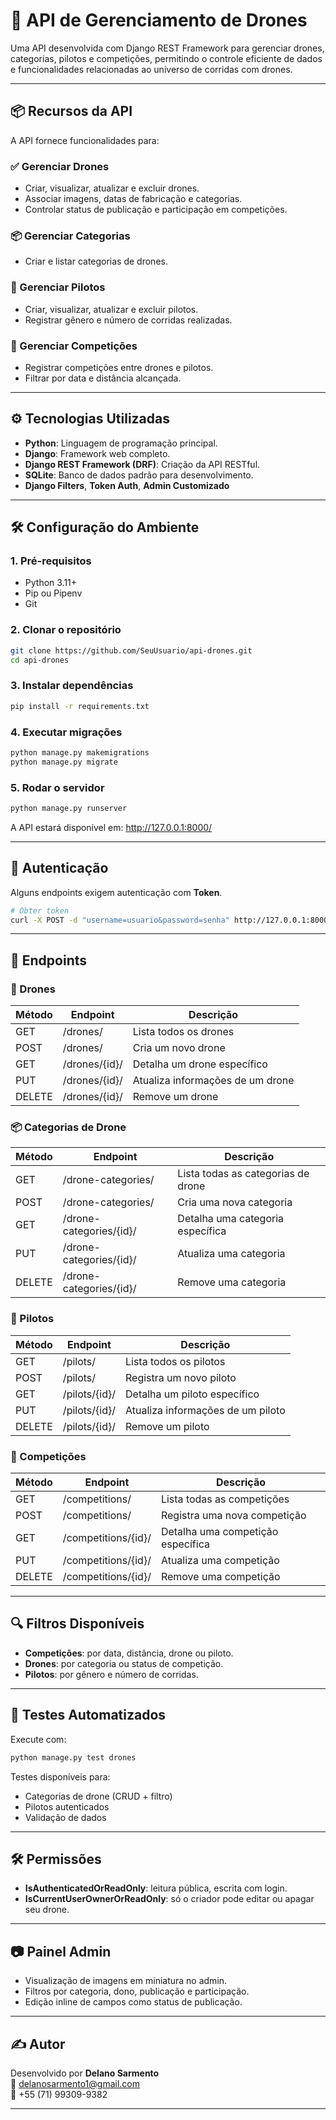 # 🚁 API de Gerenciamento de Drones

Uma API desenvolvida com Django REST Framework para gerenciar drones, categorias, pilotos e competições, permitindo o controle eficiente de dados e funcionalidades relacionadas ao universo de corridas com drones.

---

## 📦 Recursos da API

A API fornece funcionalidades para:

### ✅ Gerenciar Drones
- Criar, visualizar, atualizar e excluir drones.
- Associar imagens, datas de fabricação e categorias.
- Controlar status de publicação e participação em competições.

### 📦 Gerenciar Categorias
- Criar e listar categorias de drones.

### 🧍 Gerenciar Pilotos
- Criar, visualizar, atualizar e excluir pilotos.
- Registrar gênero e número de corridas realizadas.

### 🏁 Gerenciar Competições
- Registrar competições entre drones e pilotos.
- Filtrar por data e distância alcançada.

---

## ⚙️ Tecnologias Utilizadas

- **Python**: Linguagem de programação principal.  
- **Django**: Framework web completo.  
- **Django REST Framework (DRF)**: Criação da API RESTful.  
- **SQLite**: Banco de dados padrão para desenvolvimento.  
- **Django Filters**, **Token Auth**, **Admin Customizado**

---

## 🛠️ Configuração do Ambiente

### 1. Pré-requisitos

- Python 3.11+
- Pip ou Pipenv
- Git

### 2. Clonar o repositório

```bash
git clone https://github.com/SeuUsuario/api-drones.git
cd api-drones
```

### 3. Instalar dependências

```bash
pip install -r requirements.txt
```

### 4. Executar migrações

```bash
python manage.py makemigrations
python manage.py migrate
```

### 5. Rodar o servidor

```bash
python manage.py runserver
```

A API estará disponível em: http://127.0.0.1:8000/

---

## 🔐 Autenticação

Alguns endpoints exigem autenticação com **Token**.

```bash
# Obter token
curl -X POST -d "username=usuario&password=senha" http://127.0.0.1:8000/api-token-auth/
```

---

## 🔄 Endpoints

### 🚁 Drones

| Método | Endpoint         | Descrição                             |
|--------|------------------|---------------------------------------|
| GET    | /drones/         | Lista todos os drones                 |
| POST   | /drones/         | Cria um novo drone                    |
| GET    | /drones/{id}/    | Detalha um drone específico           |
| PUT    | /drones/{id}/    | Atualiza informações de um drone      |
| DELETE | /drones/{id}/    | Remove um drone                       |

### 📦 Categorias de Drone

| Método | Endpoint                | Descrição                             |
|--------|-------------------------|---------------------------------------|
| GET    | /drone-categories/      | Lista todas as categorias de drone    |
| POST   | /drone-categories/      | Cria uma nova categoria               |
| GET    | /drone-categories/{id}/ | Detalha uma categoria específica      |
| PUT    | /drone-categories/{id}/ | Atualiza uma categoria                |
| DELETE | /drone-categories/{id}/ | Remove uma categoria                  |

### 🧍 Pilotos

| Método | Endpoint         | Descrição                             |
|--------|------------------|---------------------------------------|
| GET    | /pilots/         | Lista todos os pilotos                |
| POST   | /pilots/         | Registra um novo piloto               |
| GET    | /pilots/{id}/    | Detalha um piloto específico          |
| PUT    | /pilots/{id}/    | Atualiza informações de um piloto     |
| DELETE | /pilots/{id}/    | Remove um piloto                      |

### 🏁 Competições

| Método | Endpoint             | Descrição                                   |
|--------|----------------------|---------------------------------------------|
| GET    | /competitions/       | Lista todas as competições                  |
| POST   | /competitions/       | Registra uma nova competição                |
| GET    | /competitions/{id}/  | Detalha uma competição específica           |
| PUT    | /competitions/{id}/  | Atualiza uma competição                     |
| DELETE | /competitions/{id}/  | Remove uma competição                       |

---

## 🔍 Filtros Disponíveis

- **Competições**: por data, distância, drone ou piloto.
- **Drones**: por categoria ou status de competição.
- **Pilotos**: por gênero e número de corridas.

---

## 🧪 Testes Automatizados

Execute com:

```bash
python manage.py test drones
```

Testes disponíveis para:
- Categorias de drone (CRUD + filtro)
- Pilotos autenticados
- Validação de dados

---

## 🛠️ Permissões

- **IsAuthenticatedOrReadOnly**: leitura pública, escrita com login.
- **IsCurrentUserOwnerOrReadOnly**: só o criador pode editar ou apagar seu drone.

---

## 📷 Painel Admin

- Visualização de imagens em miniatura no admin.
- Filtros por categoria, dono, publicação e participação.
- Edição inline de campos como status de publicação.

---

## ✍️ Autor

Desenvolvido por **Delano Sarmento**  
📧 delanosarmento1@gmail.com  
📱 +55 (71) 99309-9382

---

